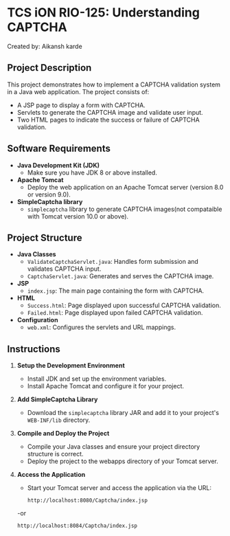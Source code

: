 # TCS iON RIO-125: Understanding CAPTCHA
Created by: Aikansh karde

## Project Description

This project demonstrates how to implement a CAPTCHA validation system in a Java web application. The project consists of:
- A JSP page to display a form with CAPTCHA.
- Servlets to generate the CAPTCHA image and validate user input.
- Two HTML pages to indicate the success or failure of CAPTCHA validation.

## Software Requirements

- **Java Development Kit (JDK)**
  - Make sure you have JDK 8 or above installed.
- **Apache Tomcat**
  - Deploy the web application on an Apache Tomcat server (version 8.0 or version 9.0).
- **SimpleCaptcha library**
  - `simplecaptcha` library to generate CAPTCHA images(not compataible with Tomcat version 10.0 or above).

## Project Structure

- **Java Classes**
  - `ValidateCaptchaServlet.java`: Handles form submission and validates CAPTCHA input.
  - `CaptchaServlet.java`: Generates and serves the CAPTCHA image.
- **JSP**
  - `index.jsp`: The main page containing the form with CAPTCHA.
- **HTML**
  - `Success.html`: Page displayed upon successful CAPTCHA validation.
  - `Failed.html`: Page displayed upon failed CAPTCHA validation.
- **Configuration**
  - `web.xml`: Configures the servlets and URL mappings.

## Instructions

1. **Setup the Development Environment**
   - Install JDK and set up the environment variables.
   - Install Apache Tomcat and configure it for your project.

2. **Add SimpleCaptcha Library**
   - Download the `simplecaptcha` library JAR and add it to your project's `WEB-INF/lib` directory.

3. **Compile and Deploy the Project**
   - Compile your Java classes and ensure your project directory structure is correct.
   - Deploy the project to the webapps directory of your Tomcat server.

4. **Access the Application**
   - Start your Tomcat server and access the application via the URL:
     ```
     http://localhost:8080/Captcha/index.jsp
     ```
   -or
     ```
     http://localhost:8084/Captcha/index.jsp
     ```
